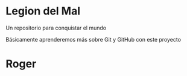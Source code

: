 # Legion del Mal
Un repositorio para conquistar el mundo

Básicamente aprenderemos más sobre Git y GitHub con este proyecto

# Roger